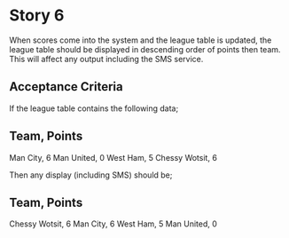 # Story 6

When scores come into the system and the league table is updated, the league table should be displayed in descending order of points then team. This will affect any output including the SMS service.

## Acceptance Criteria

If the league table contains the following data;

Team, Points
-------------
Man City, 6
Man United, 0
West Ham, 5
Chessy Wotsit, 6

Then any display (including SMS) should be;

Team, Points
-------------
Chessy Wotsit, 6
Man City, 6
West Ham, 5
Man United, 0

